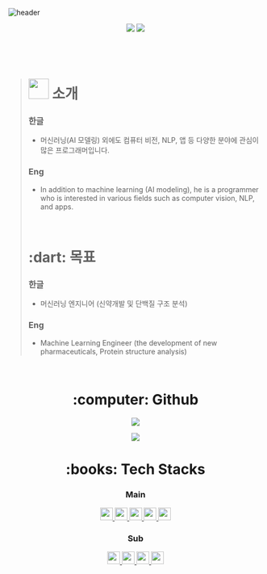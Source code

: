 ![header](https://capsule-render.vercel.app/api?type=waving&color=0:00FF00,100:4000FF&height=200&section=header&fontAlign=50&fontAlignY=70&fontSize=70&fontColor=FFFFFF&text=🌱%20Beginner%20Coder)
<div align=center>
     <a href="https://hits.seeyoufarm.com"><img src="https://hits.seeyoufarm.com/api/count/incr/badge.svg?url=https%3A%2F%2Fgithub.com%2FDaeSeokSong&count_bg=%2379C83D&title_bg=%23555555&icon=&icon_color=%23E7E7E7&title=hits&edge_flat=false"/></a>
     <img src="https://img.shields.io/github/followers/DaeSeokSong?style=social">
</div>

<br>
<br>
<br>

> <h1><img height=40px; src="https://github.com/PR0FESS0R-99/PR0FESS0R-99/blob/main/gifs/Hi.gif"/> 소개</h1>
> 
> <h3><strong>한글</strong></h3>
>
>	- 머신러닝(AI 모델링) 외에도 컴퓨터 비전, NLP, 앱 등 다양한 분야에 관심이 많은 프로그래머입니다.
>
> <h3><strong>Eng</strong></h3>
> 
>	- In addition to machine learning (AI modeling), he is a programmer who is interested in various fields such as computer vision, NLP, and apps.
>	
> <br>
>
> <h1><strong>:dart: 목표</strong></h1>
> 
> <h3><strong>한글</strong></h3>
>
>	- 머신러닝 엔지니어 (신약개발 및 단백질 구조 분석)
>
> <h3><strong>Eng</strong></h3>
> 
>	- Machine Learning Engineer (the development of new pharmaceuticals, Protein structure analysis)
>	

<br>

<div align=center>
     <h1>:computer: Github</h1>
     <p>
          <a href="https://github.com/anuraghazra/github-readme-stats">
               <img src="https://github-readme-stats.vercel.app/api?username=DaeSeokSong&show_icons=true&theme=great-gatsby">
          </a>
     </p>
     <p>
          <a href="https://github.com/anuraghazra/github-readme-stats">
               <img src="https://github-readme-stats.vercel.app/api/top-langs/?username=DaeSeokSong&layout=compact">
          </a>
     </p>
</div>

<div align=center>
     <h1>:books: Tech Stacks</h1>
     <p>
          <h3> Main </h3>
          <a href="https://github.com/topics/python">
               <img height=25px; src="https://img.shields.io/badge/Python-3776AB?style=for-the-badge&logo=Python&logoColor=white">
          </a>
          <a href="https://github.com/keras-team/keras">
               <img height=25px; src="https://img.shields.io/badge/Keras-D00000?style=for-the-badge&logo=Keras&logoColor=white">
          </a>
          <a href="https://github.com/topics/java">
               <img height=25px; src="https://img.shields.io/badge/Java-007396?style=for-the-badge&logo=Java&logoColor=white">
          </a>
          <a href="https://github.com/topics/cplusplus">
               <img height=25px; src="https://img.shields.io/badge/C++-00599C?style=for-the-badge&logo=Cplusplus&logoColor=white">
          </a>
     <a href="https://github.com/opencv/opencv">
               <img height=25px; src="https://img.shields.io/badge/OpenCV-5C3EE8?style=for-the-badge&logo=OpenCV&logoColor=white">
          </a>
     </p>
     <p>
          <h3> Sub </h3>
          <a href="https://github.com/topics/scikit-learn">
               <img height=25px; src="https://img.shields.io/badge/scikit_learn-F7931E?style=for-the-badge&logo=scikit-learn&logoColor=white">
          </a>
          <a href="https://github.com/flutter/flutter">
               <img height=25px; src="https://img.shields.io/badge/Flutter-02569B?style=for-the-badge&logo=Flutter&logoColor=white">
          </a>
           <a href="https://github.com/topics/firebase">
               <img height=25px; src="https://img.shields.io/badge/Firebase-FFCA28?style=for-the-badge&logo=Firebase&logoColor=white">
          </a>
          <a href="https://github.com/topics/mysql">
               <img height=25px; src="https://img.shields.io/badge/MySQL-4479A1?style=for-the-badge&logo=MySQL&logoColor=white">
          </a>
     </p>
</div>
